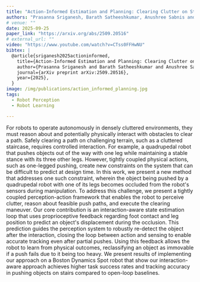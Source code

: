 ```yaml
---
title: "Action-Informed Estimation and Planning: Clearing Clutter on Staircases via Quadrupedal Pedipulation"
authors: "Prasanna Sriganesh, Barath Satheeshkumar, Anushree Sabnis and Matthew Travers"
# venue: ""
date: 2025-09-25
paper_link: "https://arxiv.org/abs/2509.20516" 
# external_url: "" 
video: "https://www.youtube.com/watch?v=CTss0FFHwNU"
bibtex: |
  @article{sriganesh2025actioninformed,
    title={Action-Informed Estimation and Planning: Clearing Clutter on Staircases via Quadrupedal Pedipulation},
    author={Prasanna Sriganesh and Barath Satheeshkumar and Anushree Sabnis and Matthew Travers},
    journal={arXiv preprint arXiv:2509.20516},
    year={2025},
  }
image: /img/publications/action_informed_planning.jpg
tags:
  - Robot Perception
  - Robot Learning

---
```


For robots to operate autonomously in densely cluttered environments, they must reason about and potentially physically interact with obstacles to clear a path. Safely clearing a path on challenging terrain, such as a cluttered staircase, requires controlled interaction. For example, a quadrupedal robot that pushes objects out of the way with one leg while maintaining a stable stance with its three other legs. However, tightly coupled physical actions, such as one-legged pushing, create new constraints on the system that can be difficult to predict at design time. In this work, we present a new method that addresses one such constraint, wherein the object being pushed by a quadrupedal robot with one of its legs becomes occluded from the robot's sensors during manipulation. To address this challenge, we present a tightly coupled perception-action framework that enables the robot to perceive clutter, reason about feasible push paths, and execute the clearing maneuver. Our core contribution is an interaction-aware state estimation loop that uses proprioceptive feedback regarding foot contact and leg position to predict an object's displacement during the occlusion. This prediction guides the perception system to robustly re-detect the object after the interaction, closing the loop between action and sensing to enable accurate tracking even after partial pushes. Using this feedback allows the robot to learn from physical outcomes, reclassifying an object as immovable if a push fails due to it being too heavy. We present results of implementing our approach on a Boston Dynamics Spot robot that show our interaction-aware approach achieves higher task success rates and tracking accuracy in pushing objects on stairs compared to open-loop baselines.